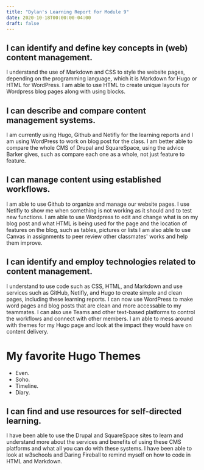 ```yaml
---
title: "Dylan's Learning Report for Module 9"
date: 2020-10-18T00:00:00-04:00
draft: false
---
```


I can identify and define key concepts in (web) content management.
-------------------------------------------------------------------
I understand the use of Markdown and CSS to style the website pages, depending on the programming language, which it is Markdown for Hugo or HTML for WordPress.
I am able to use HTML to create unique layouts for Wordpress blog pages along with using blocks.

I can describe and compare content management systems.
-------------------------------------------------------------------
I am currently using Hugo, Github and Netifly for the learning reports and I am using WordPress to work on blog post for the class. 
I am better able to compare the whole CMS of Drupal and SquareSpace, using the advice Barker gives, such as compare each one as a whole, not just feature to feature.

I can manage content using established workflows.
-------------------------------------------------------------------
I am able to use Github to organize and manage our website pages. I use Netifly to show me when something is not working as it should and to test new functions. 
I am able to use Wordpress to edit and change what is on my blog post and what HTML is being used for the page and the location of features on the blog, such as tables, pictures or lists
I am also able to use Canvas in assignments to peer review other classmates' works and help them improve.

I can identify and employ technologies related to content management.
---------------------------------------------------------------------
I understand to use code such as CSS, HTML, and Markdown and use services such as GitHub, Netifly, and Hugo to create simple and clean pages, including these learning reports. 
I can now use WordPress to make word pages and blog posts that are clean and more accessable to my teammates.
I can also use Teams and other text-based platforms to control the workflows and connect with other members.
I am able to mess around with themes for my Hugo page and look at the impact they would have on content delivery.

My favorite Hugo Themes
=============================
+ Even.
+ Soho.
+ Timeline.
+ Diary.

I can find and use resources for self-directed learning.
-------------------------------------------------------------------
I have been able to use the Drupal and SquareSpace sites to learn and understand more about the services and benefits of using these CMS platforms and what all you can do with these systems.
I have been able to look at w3schools and Daring Fireball to remind myself on how to code in HTML and Markdown.

